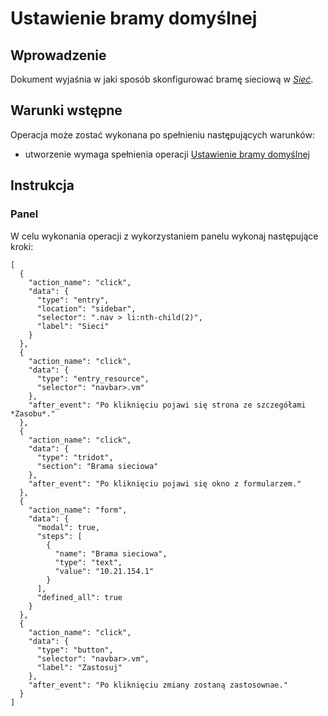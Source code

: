 # Ustawienie bramy domyślnej

## Wprowadzenie

Dokument wyjaśnia w jaki sposób skonfigurować bramę sieciową w *[Sieć](/resource/networking/network.md)*.

## Warunki wstępne

Operacja może zostać wykonana po spełnieniu następujących warunków:

* utworzenie wymaga spełnienia operacji [Ustawienie bramy domyślnej](/resource/networking/network.md#ustawienie-bramy-domyslnej)

## Instrukcja

### Panel
      
W celu wykonania operacji z wykorzystaniem panelu wykonaj następujące kroki:
     
```guide
[
  {
    "action_name": "click",
    "data": {
      "type": "entry",
      "location": "sidebar",
      "selector": ".nav > li:nth-child(2)",
      "label": "Sieci"
    }
  },
  {
    "action_name": "click",
    "data": {
      "type": "entry_resource",
      "selector": "navbar>.vm"
    },
    "after_event": "Po kliknięciu pojawi się strona ze szczegółami *Zasobu*."
  },
  {
    "action_name": "click",
    "data": {
      "type": "tridot",
      "section": "Brama sieciowa"
    },
    "after_event": "Po kliknięciu pojawi się okno z formularzem."
  },
  {
    "action_name": "form",
    "data": {
      "modal": true,
      "steps": [
        {
          "name": "Brama sieciowa",
          "type": "text",
          "value": "10.21.154.1"
        }
      ],
      "defined_all": true
    }
  },
  {
    "action_name": "click",
    "data": {
      "type": "button",
      "selector": "navbar>.vm",
      "label": "Zastosuj"
    },
    "after_event": "Po kliknięciu zmiany zostaną zastosownae."
  }
]
```